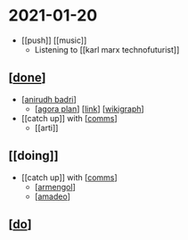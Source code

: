 # 2021-01-20

- [[push]] [[music]]
  - Listening to [[karl marx technofuturist]]
## [[done]]
- [[anirudh badri]]
  - [[agora plan]] [[link]] [[wikigraph]]
- [[catch up]] with [[comms]]
  - [[arti]]

## [[doing]]
- [[catch up]] with [[comms]]
  - [[armengol]]
  - [[amadeo]]

## [[do]]

[//begin]: # "Autogenerated link references for markdown compatibility"
[done]: ../done "DONE"
[anirudh badri]: ../anirudh-badri "Anirudh Badri"
[agora plan]: ../agora-plan "Agora Plan"
[link]: ../link "Link"
[wikigraph]: ../wikigraph "Wikigraph"
[comms]: ../comms "Comms"
[armengol]: ../armengol "Armengol"
[amadeo]: ../amadeo "Amadeo"
[do]: ../do "Do"
[//end]: # "Autogenerated link references"